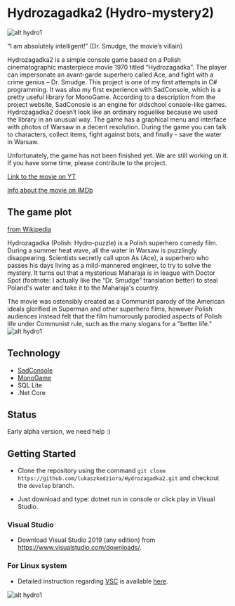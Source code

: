 # Hydrozagadka2 (Hydro-mystery2)

![alt hydro1](http://www.lukaszkedziora.com/wp-content/uploads/2020/09/hydro2.jpg)

“I am absolutely intelligent!” (Dr. Smudge, the movie’s villain)

Hydrozagadka2 is a simple console game based on a Polish cinematographic masterpiece movie 1970 titled “Hydrozagadka”. The player can impersonate an avant-garde superhero called Ace, and fight with a crime genius – Dr. Smudge. This project is one of my first attempts in C# programming. It was also my first experience with SadConsole, which is a pretty useful library for MonoGame. According to a description from the project website, SadConosle is an engine for oldschool console-like games. Hydrozagadka2 doesn’t look like an ordinary roguelike because we used the library in an unusual way. The game has a graphical menu and interface with photos of Warsaw in a decent resolution. During the game you can talk to characters, collect items, fight against bots, and finally - save the water in Warsaw.

Unfortunately, the game has not been finished yet. We are still working on it. If you have some time, please contribute to the project. 
  
[Link to the movie on YT](https://www.youtube.com/watch?v=Hvl6GiE906E)

[Info about the movie on IMDb](https://www.imdb.com/title/tt0172577/) 

## The game plot 
[from Wikipedia](https://en.wikipedia.org/wiki/Hydrozagadka)

Hydrozagadka (Polish: Hydro-puzzle) is a Polish superhero comedy film. During a summer heat wave, all the water in Warsaw is puzzlingly disappearing. Scientists secretly call upon As (Ace), a superhero who passes his days living as a mild-mannered engineer, to try to solve the mystery. It turns out that a mysterious Maharaja is in league with Doctor Spot (footnote: I actually like the “Dr. Smudge” translation better) to steal Poland's water and take it to the Maharaja's country.

The movie was ostensibly created as a Communist parody of the American ideals glorified in Superman and other superhero films, however Polish audiences instead felt that the film humorously parodied aspects of Polish life under Communist rule, such as the many slogans for a "better life."
![alt hydro1](http://www.lukaszkedziora.com/wp-content/uploads/2020/09/hydro3.jpg)


## Technology
- [SadConsole](https://sadconsole.com)  
- [MonoGame](https://www.monogame.net/)
- SQL Lite
- .Net Core

## Status

Early alpha version, we need help :)

## Getting Started

- Clone the repository using the command `git clone https://github.com/lukaszkedziora/Hydrozagadka2.git` and checkout the `develop` branch.

- Just download and type: dotnet run in console or click play in Visual Studio.

### Visual Studio

- Download Visual Studio 2019 (any edition) from <https://www.visualstudio.com/downloads/>.

### For Linux system

- Detailed instruction regarding [VSC](https://code.visualstudio.com/docs/setup/linux) is available [here](https://docs.microsoft.com/en-us/dotnet/core/install/linux-ubuntu).

![alt hydro1](http://www.lukaszkedziora.com/wp-content/uploads/2020/09/hydro1.jpg)

